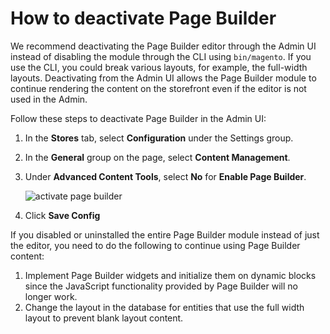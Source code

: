 # How to deactivate Page Builder

We recommend deactivating the Page Builder editor through the Admin UI instead of disabling the module through the CLI using `bin/magento`. If you use the CLI, you could break various layouts, for example, the full-width layouts. Deactivating from the Admin UI allows the Page Builder module to continue rendering the content on the storefront even if the editor is not used in the Admin.

Follow these steps to deactivate Page Builder in the Admin UI:

1. In the **Stores** tab, select **Configuration** under the Settings group.
1. In the **General** group on the page, select **Content Management**.
1. Under **Advanced Content Tools**, select **No** for **Enable Page Builder**.

   ![activate page builder](../images/activate-pagebuilder.png "Deactivate Page Builder")

1. Click **Save Config**

If you disabled or uninstalled the entire Page Builder module instead of just the editor, you need to do the following to continue using Page Builder content:

1. Implement Page Builder widgets and initialize them on dynamic blocks since the JavaScript functionality provided by Page Builder will no longer work.
1. Change the layout in the database for entities that use the full width layout to prevent blank layout content.
